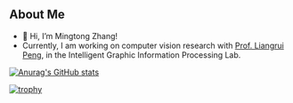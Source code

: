 ## About Me
- 👋 Hi, I’m Mingtong Zhang!
- Currently, I am working on computer vision research with [Prof. Liangrui Peng](https://www.ee.tsinghua.edu.cn/en/info/1065/1284.htm), in the Intelligent Graphic Information Processing Lab.

<!---
mtzhang1999/mtzhang1999 is a ✨ special ✨ repository because its `README.md` (this file) appears on your GitHub profile.
You can click the Preview link to take a look at your changes.
--->

[![Anurag's GitHub stats](https://github-readme-stats.vercel.app/api?username=mtzhang1999&count_private=true&show_icons=true&title_color=e84a26&bg_color=DEG,3484bf,214476,182c49&text_color=ffffff&icon_color=ffffff&line_height=23&hide_border=false)](https://github.com/anuraghazra/github-readme-stats)

[![trophy](https://github-profile-trophy.vercel.app/?username=mtzhang1999&column=6&rank=S)](https://github.com/mtzhang1999)
